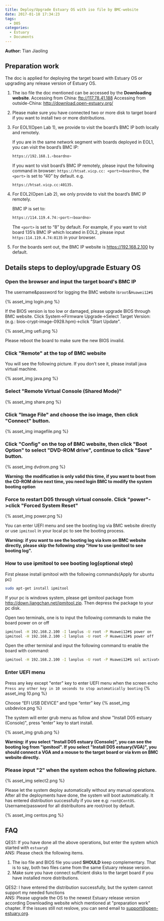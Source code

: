 ```yaml
---
title: Deploy/Upgrade Estuary OS with iso file by BMC-website
date: 2017-01-18 17:34:23
tags:
  - D05
categories:
  - Estuary
  - Documents
---
```


**Author:** Tian Jiaoling

## Preparation work

The doc is applied for deploying the target board with Estuary OS or upgrading any release version of Estuary OS.

1. The iso file the doc mentioned can be accessed by the **Downloading website**.
Accessing from China: ftp://117.78.41.188
Accessing from outside-China: http://download.open-estuary.org/

2. Please make sure you have connected two or more disk to target board if you want to install two or more distributions.

3. For EOL1(Open Lab 1), we provide to visit the board’s BMC IP both locally and remotely.

   If you are in the same network segment with boards deployed in EOL1, you can visit the board’s BMC IP:
   ```bash
   https://192.168.1.<boardno>
   ```

   If you want to visit board’s BMC IP remotely, please input the following command in browser: `https://htsat.vicp.cc: <port><boardno>`, the `<port>` is set to “40” by default.
   e.g.
   ```bash
   https://htsat.vicp.cc:40135.
   ```
4. For EOL2(Open Lab 2), we only provide to visit the board’s BMC IP remotely.

   BMC IP is set to:
   ```bash
   https://114.119.4.74:<port><boardno>
   ```
   The `<port>` is set to “8” by default. For example, if you want to visit board 135’s BMC IP which located in EOL2, please input `https:114.119.4.74:8135` in your browser.

5. For the boards sent out, the BMC IP website is https://192.168.2.100 by default.

<!--more-->

## Details steps to deploy/upgrade Estuary OS

### Open the browser and input the target board's BMC IP

The username&password for logging the BMC website is`root`&`Huawei12#$`

{% asset_img login.png %}

If the BIOS version is too low or damaged, please upgrade BIOS through BMC website. Click System->Firmware Upgrade->Select Target Version: (e.g.: bios-crypt-image-0928.hpm)->click "Start Update".

{% asset_img uefi.png %}

Please reboot the board to make sure the new BIOS invalid.

### Click "Remote" at the top of BMC website

You will see the following picture. If you don’t see it, please install java virtual machine.

{% asset_img java.png %}

### Select "Remote Virtual Console (Shared Mode)"

{% asset_img share.png %}

### Click "Image File" and choose the iso image, then click "Connect" button.

{% asset_img imagefile.png %}

### Click "Config" on the top of BMC website, then click "Boot Option" to select "DVD-ROM drive", continue to click "Save" button.

{% asset_img dvdrom.png %}

**Warning: the modification is only valid this time, if you want to boot from the CD-ROM drive next time, you need login BMC to modify the system booting option**

### Force to restart D05 through virtual console. Click "power"->click "Forced System Reset"

{% asset_img power.png %}

You can enter UEFI menu and see the booting log via BMC website directly or use `ipmitool` in your local pc to see the booting process.

**Warning: if you want to see the booting log via kvm on BMC website directly, please skip the following step "How to use ipmitool to see booting log".**

### How to use ipmitool to see booting log(optional step)

First please install ipmitool with the following commands(Apply for ubuntu pc)

```bash
sudo apt-get install ipmitool
```
If your pc is windows system, please get ipmitool package from http://down.liangchan.net/ipmitool.zip. Then depress the package to your pc disk.

Open two terminals, one is to input the following commands to make the board power on or off
```bash
ipmitool -H 192.168.2.100 -I lanplus -U root -P Huawei12#$ power on
ipmitool -H 192.168.2.100 -I lanplus -U root -P Huawei12#$ power off
```
Open the other terminal and input the following command to enable the board with command:

```bash
ipmitool -H 192.168.2.100 -I lanplus -U root -P Huawei12#$ sol activate
```

### Enter UEFI menu

Press any key except "enter" key to enter UEFI menu when the screen echo `Press any other key in 10 seconds to stop automatically booting`
{% asset_img 10.png %}

Choose “EFI USB DEVICE” and type “enter” key
{% asset_img usbdevice.png %}

The system will enter grub menu as follow and show "Install D05 estuary (Console)", press “enter” key to start install.

{% asset_img grub.png %}

**Warning: if you select "Install D05 estuary (Console)", you can see the booting log from "ipmitool". If you select "Install D05 estuary(VGA)", you should connect a VGA and a mouse to the target board or via kvm on BMC website directly.**
### Please input "2" when the system echos the following picture.

{% asset_img select2.png %}

Please let the system deploy automatically without any manual operations.  After all the deployments have done, the system will boot automatically. It has entered distribution successfully if you see e.g: `root@CentOS`. Username/password for all distribuitons are root/root by default.

{% asset_img centos.png %}

## FAQ

QES1: If you have done all the above operations, but enter the system which started with `estuary@`  
ANS: Please check the following items.

1. The iso file and BIOS file you used **SHOULD** keep complementary. That is to say, both two files came from the same Estuary release version.
2. Make sure you have connect sufficient disks to the target board if you have installed more distributions.

QES2: I have entered the distribution successfully, but the system cannot support my needed functions  
ANS: Please upgrade the OS to the newest Estuary release version according Downloading website which mentioned at "preparation work" chapter. If the issues still not reslove, you can send email to support@open-estuary.org.
